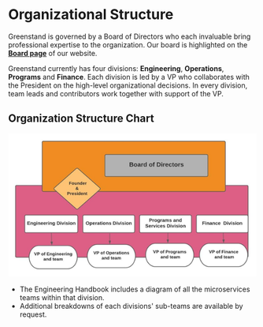 # Organizational Structure


Greenstand is governed by a Board of Directors who each invaluable bring professional expertise to the organization. Our board is highlighted on the [**Board page**](https://greenstand.org/greenstand/board) of our website.

Greenstand currently has four divisions: **Engineering**, **Operations**, **Programs** and **Finance**. Each division is led by a VP who collaborates with the President on the high-level organizational decisions. In every division, team leads and contributors work together with support of the VP.

## Organization Structure Chart

![This diagram shows the different organizational divisions.](<.gitbook/assets/image (4).png>)

* The Engineering Handbook includes a diagram of all the microservices teams within that division.&#x20;
* Additional breakdowns of each divisions' sub-teams are available by request.&#x20;





